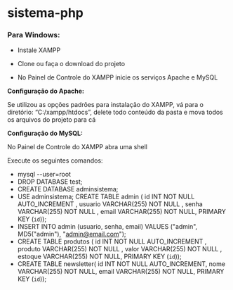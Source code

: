 # sistema-php

### Para Windows: 

* Instale XAMPP

* Clone ou faça o download do projeto

* No Painel de Controle do XAMPP inicie os serviços Apache e MySQL

__Configuração do Apache:__

Se utilizou as opções padrões para instalação do XAMPP, vá para o diretório: “C:/xampp/htdocs”, delete todo conteúdo da pasta e mova todos os arquivos do projeto para cá

__Configuração do MySQL:__

No Painel de Controle do XAMPP abra uma shell

Execute os seguintes comandos:

- mysql --user=root
- DROP DATABASE test;
- CREATE DATABASE adminsistema;
- USE adminsistema;
    CREATE TABLE admin ( 
    id INT NOT NULL AUTO_INCREMENT ,
    usuario VARCHAR(255) NOT NULL ,
    senha VARCHAR(255) NOT NULL ,
    email VARCHAR(255) NOT NULL,
    PRIMARY KEY (`id`));
- INSERT INTO admin (usuario, senha, email) VALUES ("admin", MD5("admin"), "admin@email.com");
- CREATE TABLE produtos (
    id INT NOT NULL AUTO_INCREMENT ,
    produto VARCHAR(255) NOT NULL ,
    valor VARCHAR(255) NOT NULL ,
    estoque VARCHAR(255) NOT NULL,
    PRIMARY KEY (`id`));
- CREATE TABLE newsletter(
	  id INT NOT NULL AUTO_INCREMENT,
	  nome VARCHAR(255) NOT NULL,
	  email VARCHAR(255) NOT NULL,
    PRIMARY KEY (`id`));
